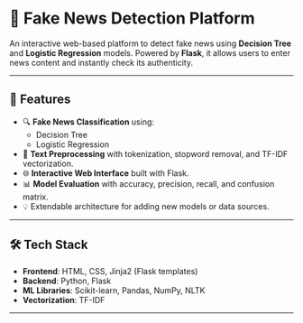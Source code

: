 # 📰 Fake News Detection Platform

An interactive web-based platform to detect fake news using **Decision Tree** and **Logistic Regression** models. Powered by **Flask**, it allows users to enter news content and instantly check its authenticity.

---

## 📌 Features

- 🔍 **Fake News Classification** using:
  - Decision Tree
  - Logistic Regression
- 🧹 **Text Preprocessing** with tokenization, stopword removal, and TF-IDF vectorization.
- 🌐 **Interactive Web Interface** built with Flask.
- 📊 **Model Evaluation** with accuracy, precision, recall, and confusion matrix.
- 💡 Extendable architecture for adding new models or data sources.

---

## 🛠️ Tech Stack

- **Frontend**: HTML, CSS, Jinja2 (Flask templates)
- **Backend**: Python, Flask
- **ML Libraries**: Scikit-learn, Pandas, NumPy, NLTK
- **Vectorization**: TF-IDF

---
